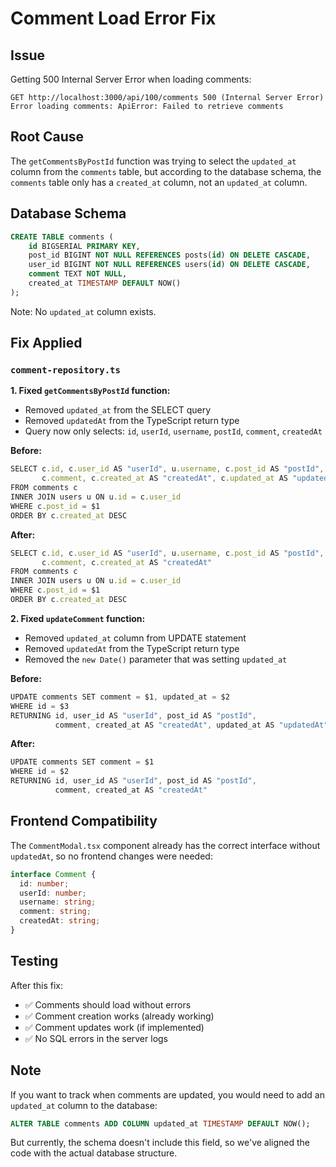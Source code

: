 # Comment Load Error Fix

## Issue

Getting 500 Internal Server Error when loading comments:

```
GET http://localhost:3000/api/100/comments 500 (Internal Server Error)
Error loading comments: ApiError: Failed to retrieve comments
```

## Root Cause

The `getCommentsByPostId` function was trying to select the `updated_at` column from the `comments` table, but according to the database schema, the `comments` table only has a `created_at` column, not an `updated_at` column.

## Database Schema

```sql
CREATE TABLE comments (
    id BIGSERIAL PRIMARY KEY,
    post_id BIGINT NOT NULL REFERENCES posts(id) ON DELETE CASCADE,
    user_id BIGINT NOT NULL REFERENCES users(id) ON DELETE CASCADE,
    comment TEXT NOT NULL,
    created_at TIMESTAMP DEFAULT NOW()
);
```

Note: No `updated_at` column exists.

## Fix Applied

### `comment-repository.ts`

**1. Fixed `getCommentsByPostId` function:**

- Removed `updated_at` from the SELECT query
- Removed `updatedAt` from the TypeScript return type
- Query now only selects: `id`, `userId`, `username`, `postId`, `comment`, `createdAt`

**Before:**

```typescript
SELECT c.id, c.user_id AS "userId", u.username, c.post_id AS "postId",
       c.comment, c.created_at AS "createdAt", c.updated_at AS "updatedAt"
FROM comments c
INNER JOIN users u ON u.id = c.user_id
WHERE c.post_id = $1
ORDER BY c.created_at DESC
```

**After:**

```typescript
SELECT c.id, c.user_id AS "userId", u.username, c.post_id AS "postId",
       c.comment, c.created_at AS "createdAt"
FROM comments c
INNER JOIN users u ON u.id = c.user_id
WHERE c.post_id = $1
ORDER BY c.created_at DESC
```

**2. Fixed `updateComment` function:**

- Removed `updated_at` column from UPDATE statement
- Removed `updatedAt` from the TypeScript return type
- Removed the `new Date()` parameter that was setting `updated_at`

**Before:**

```typescript
UPDATE comments SET comment = $1, updated_at = $2
WHERE id = $3
RETURNING id, user_id AS "userId", post_id AS "postId",
          comment, created_at AS "createdAt", updated_at AS "updatedAt"
```

**After:**

```typescript
UPDATE comments SET comment = $1
WHERE id = $2
RETURNING id, user_id AS "userId", post_id AS "postId",
          comment, created_at AS "createdAt"
```

## Frontend Compatibility

The `CommentModal.tsx` component already has the correct interface without `updatedAt`, so no frontend changes were needed:

```typescript
interface Comment {
  id: number;
  userId: number;
  username: string;
  comment: string;
  createdAt: string;
}
```

## Testing

After this fix:

- ✅ Comments should load without errors
- ✅ Comment creation works (already working)
- ✅ Comment updates work (if implemented)
- ✅ No SQL errors in the server logs

## Note

If you want to track when comments are updated, you would need to add an `updated_at` column to the database:

```sql
ALTER TABLE comments ADD COLUMN updated_at TIMESTAMP DEFAULT NOW();
```

But currently, the schema doesn't include this field, so we've aligned the code with the actual database structure.
